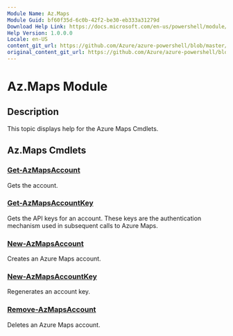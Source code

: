 ```yaml
---
Module Name: Az.Maps
Module Guid: bf60f35d-6c0b-42f2-be30-eb333a31279d
Download Help Link: https://docs.microsoft.com/en-us/powershell/module/az.maps
Help Version: 1.0.0.0
Locale: en-US
content_git_url: https://github.com/Azure/azure-powershell/blob/master/src/ResourceManager/Maps/Commands.Maps/help/Az.Maps.md
original_content_git_url: https://github.com/Azure/azure-powershell/blob/master/src/ResourceManager/Maps/Commands.Maps/help/Az.Maps.md
---
```


# Az.Maps Module
## Description
This topic displays help for the Azure Maps Cmdlets.

## Az.Maps Cmdlets
### [Get-AzMapsAccount](Get-AzMapsAccount.md)
Gets the account.

### [Get-AzMapsAccountKey](Get-AzMapsAccountKey.md)
Gets the API keys for an account.
These keys are the authentication mechanism used in subsequent calls to Azure Maps.

### [New-AzMapsAccount](New-AzMapsAccount.md)
Creates an Azure Maps account.

### [New-AzMapsAccountKey](New-AzMapsAccountKey.md)
Regenerates an account key.

### [Remove-AzMapsAccount](Remove-AzMapsAccount.md)
Deletes an Azure Maps account.

